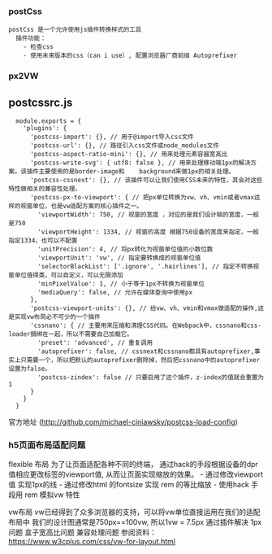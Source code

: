 ### postCss
    postCss 是一个允许使用js插件转换样式的工具
      插件功能： 
        - 检查css
        - 使用未来版本的css（can i use）, 配置浏览器厂商前缀 Autoprefixer
### px2VW
  ## postcssrc.js
      module.exports = {
        'plugins': {
          'postcss-import': {}, // 用于@import导入css文件
          'postcss-url': {}, // 路径引入css文件或node_modules文件
          'postcss-aspect-ratio-mini': {}, // 用来处理元素容器宽高比
          'postcss-write-svg': { utf8: false }, // 用来处理移动端1px的解决方案。该插件主要使用的是border-image和    background来做1px的相关处理。
          'postcss-cssnext': {}, // 该插件可以让我们使用CSS未来的特性，其会对这些特性做相关的兼容性处理。
          'postcss-px-to-viewport': { // 把px单位转换为vw、vh、vmin或者vmax这样的视窗单位，也是vw适配方案的核心插件之一。
            'viewportWidth': 750, // 视窗的宽度 ，对应的是我们设计稿的宽度，一般是750
            'viewportHeight': 1334, // 视窗的高度 根据750设备的宽度来指定，一般指定1334，也可以不配置
            'unitPrecision': 4, // 将px转化为视窗单位值的小数位数
            'viewportUnit': 'vw', // 指定要转换成的视窗单位值
            'selectorBlackList': ['.ignore', '.hairlines'], // 指定不转换视窗单位值得类，可以自定义，可以无限添加
            'minPixelValue': 1, // 小于等于1px不转换为视窗单位
            'mediaQuery': false, // 允许在媒体查询中使用px
          },
          'postcss-viewport-units': {}, // 给vw、vh、vmin和vmax做适配的操作,这是实现vw布局必不可少的一个插件
          'cssnano': { // 主要用来压缩和清理CSS代码。在Webpack中，cssnano和css-loader捆绑在一起，所以不需要自己加载它。
            'preset': 'advanced', // 重复调用
            'autoprefixer': false, // cssnext和cssnano都具有autoprefixer,事实上只需要一个，所以把默认的autoprefixer删除掉，然后把cssnano中的autoprefixer设置为false。
            'postcss-zindex': false // 只要启用了这个插件，z-index的值就会重置为1
          }
        }
      }

官方地址 (http://github.com/michael-ciniawsky/postcss-load-config)

### h5页面布局适配问题
  flexible 布局 为了让页面适配各种不同的终端， 
  通过hack的手段根据设备的dpr值相应更改<meta>标签的viewport值,
  从而让页面实现缩放的效果。
    - 通过修改viewport值 实现1px的线
    - 通过修改html 的fontsize 实现 rem 的等比缩放
    - 使用hack 手段用 rem 模拟vw 特性
  
  vw布局 vw已经得到了众多浏览器的支持，可以将vw单位直接运用在我们的适配布局中
  我们的设计图通常是750px==100vw, 所以1vw = 7.5px
  通过插件解决 1px问题 盒子宽高比问题 兼容处理问题
  参阅资料：https://www.w3cplus.com/css/vw-for-layout.html